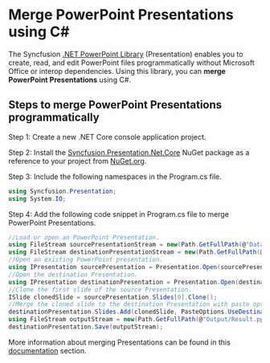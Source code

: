 # Merge PowerPoint Presentations using C#

The Syncfusion [.NET PowerPoint Library](https://www.syncfusion.com/document-processing/powerpoint-framework/net/powerpoint-library) (Presentation) enables you to create, read, and edit PowerPoint files programmatically without Microsoft Office or interop dependencies. Using this library, you can **merge PowerPoint Presentations** using C#.

## Steps to merge PowerPoint Presentations programmatically

Step 1: Create a new .NET Core console application project.

Step 2: Install the [Syncfusion.Presentation.Net.Core](https://www.nuget.org/packages/Syncfusion.Presentation.Net.Core) NuGet package as a reference to your project from [NuGet.org](https://www.nuget.org/).

Step 3: Include the following namespaces in the Program.cs file.

```csharp
using Syncfusion.Presentation;
using System.IO;
```

Step 4: Add the following code snippet in Program.cs file to merge PowerPoint Presentations.

```csharp
//Load or open an PowerPoint Presentation.
using FileStream sourcePresentationStream = new(Path.GetFullPath(@"Data/SourcePresentation.pptx"), FileMode.Open, FileAccess.Read, FileShare.ReadWrite);
using FileStream destinationPresentationStream = new(Path.GetFullPath(@"Data/DestinationPresentation.pptx"), FileMode.Open, FileAccess.Read, FileShare.ReadWrite);
//Open an existing PowerPoint presentation.
using IPresentation sourcePresentation = Presentation.Open(sourcePresentationStream);
//Open the destination Presentation.
using IPresentation destinationPresentation = Presentation.Open(destinationPresentationStream);
//Clone the first slide of the source Presentation.
ISlide clonedSlide = sourcePresentation.Slides[0].Clone();
//Merge the cloned slide to the destination Presentation with paste option - Destination Theme.
destinationPresentation.Slides.Add(clonedSlide, PasteOptions.UseDestinationTheme);
using FileStream outputStream = new(Path.GetFullPath(@"Output/Result.pptx"), FileMode.Create, FileAccess.ReadWrite);
destinationPresentation.Save(outputStream);
```

More information about merging Presentations can be found in this [documentation](https://help.syncfusion.com/document-processing/powerpoint/powerpoint-library/net/working-with-slide#merging-slide) section.